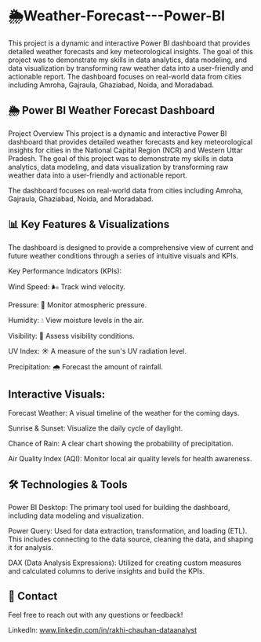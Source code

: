 #   🌦️Weather-Forecast---Power-BI
This project is a dynamic and interactive Power BI dashboard that provides detailed weather forecasts and key meteorological insights.  The goal of this project was to demonstrate my skills in data analytics, data modeling, and data visualization by transforming raw weather data into a user-friendly and actionable report. The dashboard focuses on real-world data from cities including Amroha, Gajraula, Ghaziabad, Noida, and Moradabad.  

##  🌦️ Power BI Weather Forecast Dashboard
Project Overview
This project is a dynamic and interactive Power BI dashboard that provides detailed weather forecasts and key meteorological insights for cities in the National Capital Region (NCR) and Western Uttar Pradesh. The goal of this project was to demonstrate my skills in data analytics, data modeling, and data visualization by transforming raw weather data into a user-friendly and actionable report.

The dashboard focuses on real-world data from cities including Amroha, Gajraula, Ghaziabad, Noida, and Moradabad.

## 📊 Key Features & Visualizations
The dashboard is designed to provide a comprehensive view of current and future weather conditions through a series of intuitive visuals and KPIs.

Key Performance Indicators (KPIs):

Wind Speed: 🌬️ Track wind velocity.

Pressure: 💨 Monitor atmospheric pressure.

Humidity: 💧 View moisture levels in the air.

Visibility: 🔎 Assess visibility conditions.

UV Index: ☀️ A measure of the sun's UV radiation level.

Precipitation: 🌧️ Forecast the amount of rainfall.

## Interactive Visuals:

Forecast Weather: A visual timeline of the weather for the coming days.

Sunrise & Sunset: Visualize the daily cycle of daylight.

Chance of Rain: A clear chart showing the probability of precipitation.

Air Quality Index (AQI): Monitor local air quality levels for health awareness.

## 🛠️ Technologies & Tools
Power BI Desktop: The primary tool used for building the dashboard, including data modeling and visualization.

Power Query: Used for data extraction, transformation, and loading (ETL). This includes connecting to the data source, cleaning the data, and shaping it for analysis.

DAX (Data Analysis Expressions): Utilized for creating custom measures and calculated columns to derive insights and build the KPIs.

## 📧 Contact
Feel free to reach out with any questions or feedback!



LinkedIn: www.linkedin.com/in/rakhi-chauhan-dataanalyst
